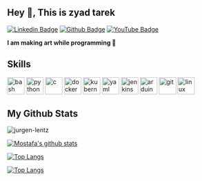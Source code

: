 ## Hey 👋, This is zyad tarek 
[![Linkedin Badge](https://img.shields.io/badge/-zyadtarek-0072b1?style=flat&logo=Linkedin&logoColor=white&link=https://www.linkedin.com/in/zyadtarek/)](https://www.linkedin.com/in/zyadtarek/) 
[![Github Badge](https://img.shields.io/badge/-zyadtarek11-grey?style=flat&logo=github&logoColor=white&link=https://github.com/zyadtarek11/)](https://www.github.com/zyadtarek11/)
[![YouTube Badge](https://img.shields.io/badge/-YouTube-FF0000?style=flat&logo=youtube&logoColor=white&link=https://www.youtube.com/@zyadtarek11)](https://www.youtube.com/@zyadtarek11)

<p align='left'><b>I am making art while programming 🌌</b></p>

## Skills
<p align="left">
  <img src="https://cdn.jsdelivr.net/gh/devicons/devicon/icons/bash/bash-original.svg" alt="bash" width="40" height="40" title="Bash"/>
  <img src="https://cdn.jsdelivr.net/gh/devicons/devicon/icons/python/python-original.svg" alt="python" width="40" height="40" title="Python"/>
  <img src="https://cdn.jsdelivr.net/gh/devicons/devicon/icons/c/c-original.svg" alt="c" width="40" height="40" title="C"/>
  <img src="https://cdn.jsdelivr.net/gh/devicons/devicon/icons/docker/docker-original.svg" alt="docker" width="40" height="40" title="Docker"/>
  <img src="https://cdn.jsdelivr.net/gh/devicons/devicon/icons/kubernetes/kubernetes-plain.svg" alt="kubernetes" width="40" height="40" title="Kubernetes"/>
  <img src="https://cdn.jsdelivr.net/gh/devicons/devicon/icons/yaml/yaml-original.svg" alt="yaml" width="40" height="40" title="YAML"/>
  <img src="https://cdn.jsdelivr.net/gh/devicons/devicon/icons/jenkins/jenkins-original.svg" alt="jenkins" width="40" height="40" title="Jenkins"/>
  <img src="https://cdn.jsdelivr.net/gh/devicons/devicon/icons/arduino/arduino-original.svg" alt="arduino" width="40" height="40" title="Arduino"/>
  <img src="https://cdn.jsdelivr.net/gh/devicons/devicon/icons/git/git-original.svg" alt="git" width="40" height="40" title="Git"/>
  <img src="https://cdn.jsdelivr.net/gh/devicons/devicon/icons/linux/linux-original.svg" alt="linux" width="40" height="40" title="Linux"/>
</p>

## My Github Stats
<p align="left"> <img src="https://komarev.com/ghpvc/?username=zyadtarek11&label=Profile%20views&color=0e75b6&style=flat" alt="jurgen-lentz" /> </p>

[![Mostafa's github stats](https://github-readme-stats.vercel.app/api?username=zyadtarek11&show_icons=true&title_color=000&icon_color=79ff97&text_color=000&bg_color=FFFF)](https://github.com/zyadtarek11)

[![Top Langs](https://github-readme-stats.vercel.app/api/top-langs/?username=zyadtarek11&layout=compact&title_color=000&icon_color=79ff97&text_color=000&bg_color=FFFF)](https://github.com/zyadtarek11)

[![Top Langs](https://github-readme-streak-stats.herokuapp.com/?user=zyadtarek11&theme=light)](https://github.com/zyadtarek11)


